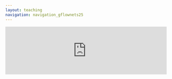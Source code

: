 ```yaml
---
layout: teaching
navigation: navigation_gflownets25
---
```


<iframe style="border:none;width:100%;" id="my-form-1r414i" src="https://opnform.com/forms/my-form-1r414i"></iframe><script type="text/javascript" onload="initEmbed('my-form-1r414i')" src="https://opnform.com/widgets/iframe.min.js"></script>

